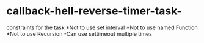 # callback-hell-reverse-timer-task-
constraints for the task
*Not to use set interval
*Not to use named Function
*Not to use Recursion
-Can use settimeout multiple times 
